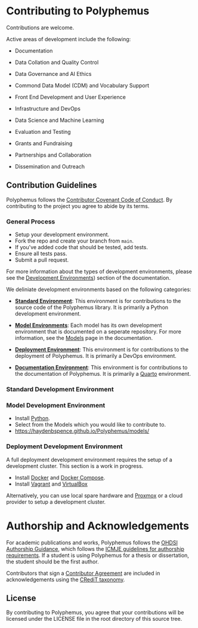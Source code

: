 # Contributing to Polyphemus

Contributions are welcome.

Active areas of development include the following:

- Documentation

- Data Collation and Quality Control

- Data Governance and AI Ethics

- Commond Data Model (CDM) and Vocabulary Support

- Front End Development and User Experience

- Infrastructure and DevOps

- Data Science and Machine Learning

- Evaluation and Testing

- Grants and Fundraising

- Partnerships and Collaboration

- Dissemination and Outreach

## Contribution Guidelines

Polyphemus follows the [Contributor Covenant Code of Conduct](https://www.contributor-covenant.org/version/1/4/code-of-conduct.html). By contributing to the project you agree to abide by its terms.

### General Process
- Setup your development environment.
- Fork the repo and create your branch from `main`.
- If you've added code that should be tested, add tests.
- Ensure all tests pass.
- Submit a pull request.

For more information about the types of development environments, please see the [Development Environments](https://haydenbspence.github.io/Polyphemus/contributing/development-environments/)) section of the documentation.

We deliniate development environments based on the following categories:

- **[Standard Environment]()**:  This environment is for contributions to the source code of the Polyphemus library. It is primarily a Python development environment.

- **[Model Environments]()**:  Each model has its own development environment that is documented on a seperate repository. For more information, see the [Models](https://haydenbspence.github.io/Polyphemus/models/) page in the documentation.

- **[Deployment Environment]()**:  This environment is for contributions to the deployment of Polyphemus. It is primarily a DevOps environment.

- **[Documentation Environment]()**:  This environment is for contributions to the documentation of Polyphemus. It is primarily a [Quarto](https://quarto.org/) environment. 
<!--- - Sign the  [Contributor Agreement ("CLA")]().  -->

### Standard Development Environment

### Model Development Environment

- Install [Python](https://www.python.org/downloads/).
- Select from the Models which you would like to contribute to.
- https://haydenbspence.github.io/Polyphemus/models/

<!---  ### Contributor License Agreement

We ask that all contributors sign a Contributor License Agreement ("CLA"). This is to ensure that Polyphemus remains open source and free to use for everyone. The CLA is a short form that covers contributions to all Polyphemus projects. It is based on the [Apache Foundation CLA](https://www.apache.org/licenses/#clas) and [MongoDB CLA](https://www.mongodb.com/legal/contributor-agreement). -->

### Deployment Development Environment

<!--- TODO: Add Ansible + Teraform to automatically provision in cloud -->

A full deployment development environment requires the setup of a development cluster. This section is a work in progress.

- Install [Docker](https://docs.docker.com/get-docker/) and [Docker Compose](https://docs.docker.com/compose/install/).
- Install [Vagrant](https://developer.hashicorp.com/vagrant/downloads) and [VirtualBox](https://www.virtualbox.org/wiki/Downloads)


Alternatively, you can use local spare hardware and [Proxmox](https://www.proxmox.com/en/) or a cloud provider to setup a development cluster.

# Authorship and Acknowledgements

For academic publications and works, Polyphemus follows the [OHDSI Authorship Guidance](https://www.ohdsi.org/wp-content/uploads/2021/07/OHDSI-Authorship-Guidance.pdf), which follows the [ICMJE guidelines for authorship requirements](https://www.icmje.org/recommendations/). If a student is using Polyphemus for a thesis or dissertation, the student should be the first author.

Contributors that sign a [Contributor Agreement]() are included in acknowledgements using the [CRediT taxonomy](https://casrai.org/credit/).


## License
By contributing to Polyphemus, you agree that your contributions will be licensed
under the LICENSE file in the root directory of this source tree.